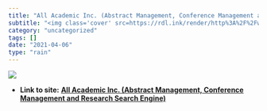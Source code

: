 ```yaml
---
title: "All Academic Inc. (Abstract Management, Conference Management and Research Search Engine)"
subtitle: "<img class='cover' src=https://rdl.ink/render/http%3A%2F%2Fwww.allacademic.com>"
category: "uncategorized"
tags: []
date: "2021-04-06"
type: "rain"
---
```

<img class="cover" src=https://rdl.ink/render/http%3A%2F%2Fwww.allacademic.com>


* **Link to site:** **[All Academic Inc. (Abstract Management, Conference Management and Research Search Engine)](http://www.allacademic.com)**